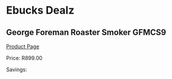 
# Ebucks Dealz
## George Foreman Roaster Smoker GFMCS9
[Product Page](https://www.ebucks.com/web/shop/productSelected.do?prodId=1084129854&catId=704983235)

Price: R899.00

Savings: 


	